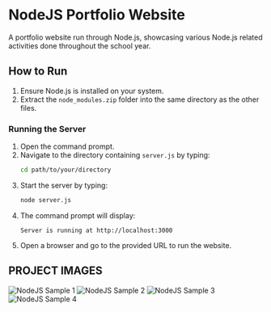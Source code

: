 # NodeJS Portfolio Website
A portfolio website run through Node.js, showcasing various Node.js related activities done throughout the school year.

## How to Run

1. Ensure Node.js is installed on your system.
2. Extract the `node_modules.zip` folder into the same directory as the other files.

### Running the Server

1. Open the command prompt.
2. Navigate to the directory containing `server.js` by typing:
   ```sh
   cd path/to/your/directory
   ```
3. Start the server by typing:
   ```sh
   node server.js
   ```
4. The command prompt will display:
   ```
   Server is running at http://localhost:3000
   ```
5. Open a browser and go to the provided URL to run the website.

## PROJECT IMAGES

![NodeJS Sample 1](https://github.com/user-attachments/assets/b027425e-4fe2-4e82-a1b5-68274a86137d)
![NodeJS Sample 2](https://github.com/user-attachments/assets/09149185-7834-4338-bb2b-ab680471877d)
![NodeJS Sample 3](https://github.com/user-attachments/assets/31d8a271-9c7e-4544-9016-283e6a8ca731)
![NodeJS Sample 4](https://github.com/user-attachments/assets/dab3ce9e-6beb-4876-9446-9ef3bc053285)
